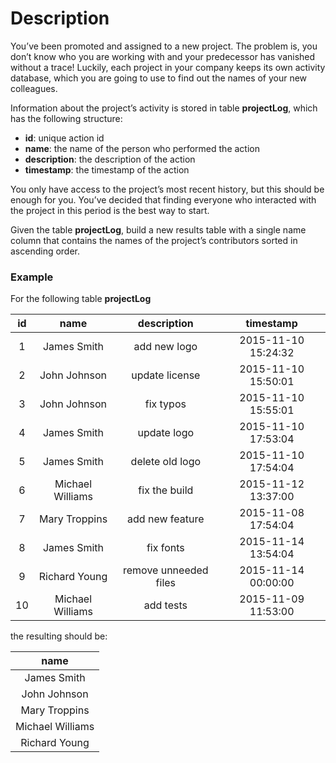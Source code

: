 # Description

You’ve been promoted and assigned to a new project. The problem is, you don’t know who you are working with and your predecessor has vanished without a trace! Luckily, each project in your company keeps its own activity database, which you are going to use to find out the names of your new colleagues.

Information about the project’s activity is stored in table **projectLog**, which has the following structure:

- **id**: unique action id
- **name**: the name of the person who performed the action
- **description**: the description of the action
- **timestamp**: the timestamp of the action

You only have access to the project’s most recent history, but this should be enough for you. You’ve decided that finding everyone who interacted with the project in this period is the best way to start.

Given the table **projectLog**, build a new results table with a single name column that contains the names of the project’s contributors sorted in ascending order.

### Example

For the following table **projectLog**

| **id** |     **name**     |    **description**    |    **timestamp**    |
|:------:|:----------------:|:---------------------:|:-------------------:|
|    1   |    James Smith   |      add new logo     | 2015-11-10 15:24:32 |
|    2   |   John Johnson   |     update license    | 2015-11-10 15:50:01 |
|    3   |   John Johnson   |       fix typos       | 2015-11-10 15:55:01 |
|    4   |    James Smith   |      update logo      | 2015-11-10 17:53:04 |
|    5   |    James Smith   |    delete old logo    | 2015-11-10 17:54:04 |
|    6   | Michael Williams |     fix the build     | 2015-11-12 13:37:00 |
|    7   |   Mary Troppins  |    add new feature    | 2015-11-08 17:54:04 |
|    8   |    James Smith   |       fix fonts       | 2015-11-14 13:54:04 |
|    9   |   Richard Young  | remove unneeded files | 2015-11-14 00:00:00 |
|   10   | Michael Williams |       add tests       | 2015-11-09 11:53:00 |

the resulting should be:

|     **name**     |
|:----------------:|
|    James Smith   |
|   John Johnson   |
|   Mary Troppins  |
| Michael Williams |
|   Richard Young  |
